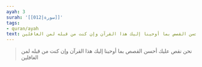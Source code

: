 ```yaml
---
ayah: 3
surah: '[[012|سورة]]'
tags:
- quran/ayah
text: نحن نقص عليك أحسن القصص بما أوحينا إليك هذا القرآن وإن كنت من قبله لمن الغافلين
---
```

> نحن نقص عليك أحسن القصص بما أوحينا إليك هذا القرآن وإن كنت من قبله لمن الغافلين
